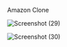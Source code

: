 Amazon Clone

![Screenshot (29)](https://github.com/DDK2805/Web-Development-Projects/assets/99110323/687c0115-28d5-4840-9eee-e260482792e2)

![Screenshot (30)](https://github.com/DDK2805/Web-Development-Projects/assets/99110323/c2a9a1e5-6dcf-4bcc-a499-1b561dbd9e4f)


